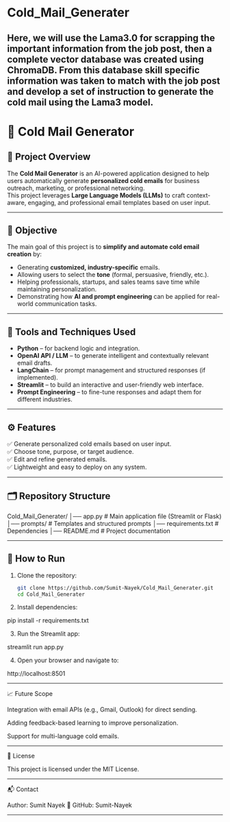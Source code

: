 # Cold_Mail_Generater
Here, we will use the Lama3.0 for scrapping the important information from the job post, then a complete vector database was created using ChromaDB. From this database skill specific information was taken to match with the job post and develop a set of instruction to generate the cold mail using the Lama3 model.
---

# 📧 Cold Mail Generator

## 📌 Project Overview
The **Cold Mail Generator** is an AI-powered application designed to help users automatically generate **personalized cold emails** for business outreach, marketing, or professional networking.  
This project leverages **Large Language Models (LLMs)** to craft context-aware, engaging, and professional email templates based on user input.

---

## 🎯 Objective
The main goal of this project is to **simplify and automate cold email creation** by:
- Generating **customized, industry-specific** emails.
- Allowing users to select the **tone** (formal, persuasive, friendly, etc.).
- Helping professionals, startups, and sales teams save time while maintaining personalization.
- Demonstrating how **AI and prompt engineering** can be applied for real-world communication tasks.

---

## 🧠 Tools and Techniques Used
- **Python** – for backend logic and integration.  
- **OpenAI API / LLM** – to generate intelligent and contextually relevant email drafts.  
- **LangChain** – for prompt management and structured responses (if implemented).  
- **Streamlit** – to build an interactive and user-friendly web interface.  
- **Prompt Engineering** – to fine-tune responses and adapt them for different industries.  

---

## ⚙️ Features
✅ Generate personalized cold emails based on user input.  
✅ Choose tone, purpose, or target audience.  
✅ Edit and refine generated emails.  
✅ Lightweight and easy to deploy on any system.  

---

## 🗂️ Repository Structure

Cold_Mail_Generater/ │── app.py                # Main application file (Streamlit or Flask) │── prompts/              # Templates and structured prompts │── requirements.txt      # Dependencies │── README.md             # Project documentation

---

## 🚀 How to Run

1. Clone the repository:
   ```bash
   git clone https://github.com/Sumit-Nayek/Cold_Mail_Generater.git
   cd Cold_Mail_Generater

2. Install dependencies:

pip install -r requirements.txt


3. Run the Streamlit app:

streamlit run app.py


4. Open your browser and navigate to:

http://localhost:8501




---

📈 Future Scope

Integration with email APIs (e.g., Gmail, Outlook) for direct sending.

Adding feedback-based learning to improve personalization.

Support for multi-language cold emails.



---

📜 License

This project is licensed under the MIT License.


---

📬 Contact

Author: Sumit Nayek
🔗 GitHub: Sumit-Nayek

---


